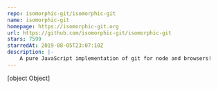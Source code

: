 ```yaml
---
repo: isomorphic-git/isomorphic-git
name: isomorphic-git
homepage: https://isomorphic-git.org
url: https://github.com/isomorphic-git/isomorphic-git
stars: 7599
starredAt: 2019-08-05T23:07:10Z
description: |-
    A pure JavaScript implementation of git for node and browsers!
---
```


[object Object]
